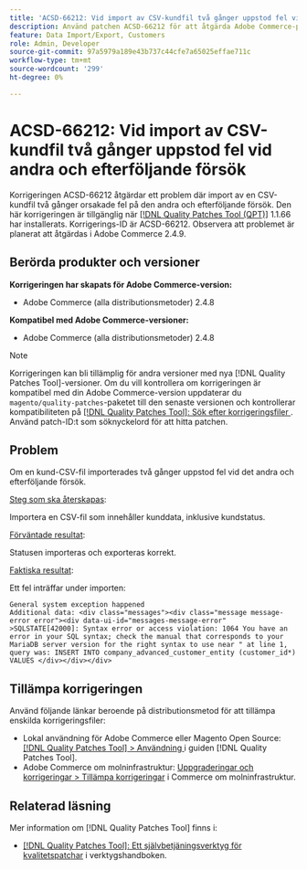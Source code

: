 ```yaml
---
title: 'ACSD-66212: Vid import av CSV-kundfil två gånger uppstod fel vid andra och efterföljande försök'
description: Använd patchen ACSD-66212 för att åtgärda Adobe Commerce-problemet där import av en CSV-kundfil orsakade fel på den andra och efterföljande försök två gånger.
feature: Data Import/Export, Customers
role: Admin, Developer
source-git-commit: 97a5979a189e43b737c44cfe7a65025effae711c
workflow-type: tm+mt
source-wordcount: '299'
ht-degree: 0%

---
```



# ACSD-66212: Vid import av CSV-kundfil två gånger uppstod fel vid andra och efterföljande försök

Korrigeringen ACSD-66212 åtgärdar ett problem där import av en CSV-kundfil två gånger orsakade fel på den andra och efterföljande försök. Den här korrigeringen är tillgänglig när [[!DNL Quality Patches Tool (QPT)]](/help/tools/quality-patches-tool/quality-patches-tool-to-self-serve-quality-patches.md) 1.1.66 har installerats. Korrigerings-ID är ACSD-66212. Observera att problemet är planerat att åtgärdas i Adobe Commerce 2.4.9.

## Berörda produkter och versioner

**Korrigeringen har skapats för Adobe Commerce-version:**

* Adobe Commerce (alla distributionsmetoder) 2.4.8

**Kompatibel med Adobe Commerce-versioner:**

* Adobe Commerce (alla distributionsmetoder) 2.4.8

>[!NOTE]
>
>Korrigeringen kan bli tillämplig för andra versioner med nya [!DNL Quality Patches Tool]-versioner. Om du vill kontrollera om korrigeringen är kompatibel med din Adobe Commerce-version uppdaterar du `magento/quality-patches`-paketet till den senaste versionen och kontrollerar kompatibiliteten på [[!DNL Quality Patches Tool]: Sök efter korrigeringsfiler ](https://experienceleague.adobe.com/tools/commerce-quality-patches/index.html?lang=sv-SE). Använd patch-ID:t som söknyckelord för att hitta patchen.

## Problem

Om en kund-CSV-fil importerades två gånger uppstod fel vid det andra och efterföljande försök.

<u>Steg som ska återskapas</u>:

Importera en CSV-fil som innehåller kunddata, inklusive kundstatus.

<u>Förväntade resultat</u>:

Statusen importeras och exporteras korrekt.

<u>Faktiska resultat</u>:

Ett fel inträffar under importen:

```
General system exception happened
Additional data: <div class="messages"><div class="message message-error error"><div data-ui-id="messages-message-error" >SQLSTATE[42000]: Syntax error or access violation: 1064 You have an error in your SQL syntax; check the manual that corresponds to your MariaDB server version for the right syntax to use near " at line 1, query was: INSERT INTO company_advanced_customer_entity (customer_id*) VALUES </div></div></div>
```

## Tillämpa korrigeringen

Använd följande länkar beroende på distributionsmetod för att tillämpa enskilda korrigeringsfiler:

* Lokal användning för Adobe Commerce eller Magento Open Source: [[!DNL Quality Patches Tool] > Användning ](/help/tools/quality-patches-tool/usage.md) i guiden [!DNL Quality Patches Tool].
* Adobe Commerce om molninfrastruktur: [Uppgraderingar och korrigeringar > Tillämpa korrigeringar](https://experienceleague.adobe.com/docs/commerce-cloud-service/user-guide/develop/upgrade/apply-patches.html?lang=sv-SE) i Commerce om molninfrastruktur.

## Relaterad läsning

Mer information om [!DNL Quality Patches Tool] finns i:

* [[!DNL Quality Patches Tool]: Ett självbetjäningsverktyg för kvalitetspatchar](/help/tools/quality-patches-tool/quality-patches-tool-to-self-serve-quality-patches.md) i verktygshandboken.
